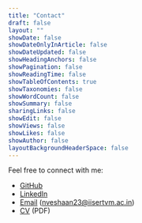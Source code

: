 ```yaml
---
title: "Contact"
draft: false
layout: ""
showDate: false
showDateOnlyInArticle: false
showDateUpdated: false
showHeadingAnchors: false
showPagination: false
showReadingTime: false
showTableOfContents: true
showTaxonomies: false
showWordCount: false
showSummary: false
sharingLinks: false
showEdit: false
showViews: false
showLikes: false
showAuthor: false
layoutBackgroundHeaderSpace: false
---
```


Feel free to connect with me:

- [GitHub](https://github.com/nveshaan)
- [LinkedIn](https://www.linkedin.com/in/nveshaan)
- [Email](mailto:nveshaan23@iisertvm.ac.in) \(nveshaan23@iisertvm.ac.in)
- [CV](https://www.google.com) (PDF)

